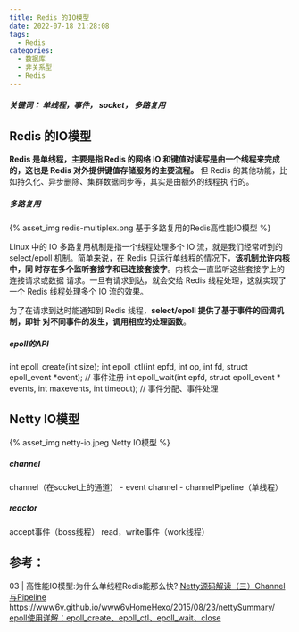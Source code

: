 ```yaml
---
title: Redis 的IO模型
date: 2022-07-18 21:28:08
tags:
  - Redis
categories: 
  - 数据库
  - 非关系型  
  - Redis
---
```



<p></p>
<!-- more -->


##### 关键词： 单线程，事件， socket， 多路复用

##  Redis 的IO模型
**Redis 是单线程，主要是指 Redis 的网络 IO 和键值对读写是由一个线程来完成的，这也是 Redis 对外提供键值存储服务的主要流程。**
但 Redis 的其他功能，比如持久化、异步删除、集群数据同步等，其实是由额外的线程执 行的。

##### 多路复用
{% asset_img redis-multiplex.png  基于多路复用的Redis高性能IO模型  %}

                               

Linux 中的 IO 多路复用机制是指一个线程处理多个 IO 流，就是我们经常听到的 select/epoll 机制。简单来说，在 Redis 只运行单线程的情况下，**该机制允许内核中，同 时存在多个监听套接字和已连接套接字**。内核会一直监听这些套接字上的连接请求或数据 请求。一旦有请求到达，就会交给 Redis 线程处理，这就实现了一个 Redis 线程处理多个 IO 流的效果。

为了在请求到达时能通知到 Redis 线程，**select/epoll 提供了基于事件的回调机制，即针 对不同事件的发生，调用相应的处理函数**。

##### epoll的API
int epoll_create(int size); 
int epoll_ctl(int epfd, int op, int fd, struct epoll_event *event);   // 事件注册
int epoll_wait(int epfd, struct epoll_event * events, int maxevents, int timeout);  //  事件分配、事件处理

## Netty IO模型 
{% asset_img netty-io.jpeg  Netty IO模型 %}

##### channel
channel（在socket上的通道） -  event
channel - channelPipeline（单线程）

##### reactor  
accept事件（boss线程）
read，write事件（work线程）

## 参考：
03 | 高性能IO模型:为什么单线程Redis能那么快?
[Netty源码解读（三）Channel与Pipeline](http://ifeve.com/channel-pipeline/)
https://www6v.github.io/www6vHomeHexo/2015/08/23/nettySummary/
[epoll使用详解：epoll_create、epoll_ctl、epoll_wait、close](https://www.cnblogs.com/xuewangkai/p/11158576.html)




